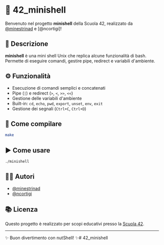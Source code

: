 # 🚀 42_minishell

Benvenuto nel progetto **minishell** della Scuola 42, realizzato da [@minestrinad](https://github.com/minestrinad) e [@ncortigi]!

## 📝 Descrizione

**minishell** è una mini shell Unix che replica alcune funzionalità di bash. Permette di eseguire comandi, gestire pipe, redirect e variabili d'ambiente.

## ⚙️ Funzionalità

- Esecuzione di comandi semplici e concatenati
- Pipe (`|`) e redirect (`>`, `<`, `>>`, `<<`)
- Gestione delle variabili d'ambiente
- Built-in: `cd`, `echo`, `pwd`, `export`, `unset`, `env`, `exit`
- Gestione dei segnali (`Ctrl+C`, `Ctrl+D`)

## 🚧 Come compilare

```bash
make
```

## ▶️ Come usare

```bash
./minishell
```

## 👨‍💻 Autori

- [@minestrinad](https://github.com/minestrinad)
- [@ncortigi](https://github.com/ncortigi)

## 📚 Licenza

Questo progetto è realizzato per scopi educativi presso la [Scuola 42](https://www.42network.org/).

---
✨ Buon divertimento con nutShell! ✨# 42_minishell